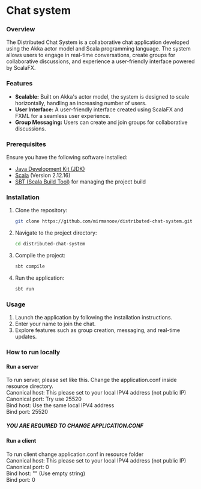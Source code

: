 # Chat system

### Overview
The Distributed Chat System is a collaborative chat application developed using the Akka actor model and Scala programming language. The system allows users to engage in real-time conversations, create groups for collaborative discussions, and experience a user-friendly interface powered by ScalaFX.

### Features

- **Scalable:** Built on Akka's actor model, the system is designed to scale horizontally, handling an increasing number of users. 
- **User Interface:** A user-friendly interface created using ScalaFX and FXML for a seamless user experience.
- **Group Messaging:** Users can create and join groups for collaborative discussions.

### Prerequisites

Ensure you have the following software installed:

- [Java Development Kit (JDK)](https://adoptium.net/)
- [Scala](https://www.scala-lang.org/) (Version 2.12.16)
- [SBT (Scala Build Tool)](https://www.scala-sbt.org/) for managing the project build


### Installation

1. Clone the repository:

    ```bash
    git clone https://github.com/mirmanoov/distributed-chat-system.git
    ```

2. Navigate to the project directory:

    ```bash
    cd distributed-chat-system
    ```

3. Compile the project:

    ```bash
    sbt compile
    ```

4. Run the application:

    ```bash
    sbt run
    ```

### Usage

1. Launch the application by following the installation instructions.
2. Enter your name to join the chat.
3. Explore features such as group creation, messaging, and real-time updates.




### How to run locally
#### Run a server
To run server, please set like this. Change the application.conf inside resource directory. <br />
Canonical host: This please set to your local IPV4 address (not public IP)  
Canonical port: Try use 25520  
Bind host: Use the same local IPV4 address  
Bind port: 25520  
 
##### YOU ARE REQUIRED TO CHANGE APPLICATION.CONF
#### Run a client
To run client change application.conf in resource folder  
Canonical host: This please set to your local IPV4 address (not public IP)  
Canonical port: 0  
Bind host: "" (Use empty string)  
Bind port: 0  
